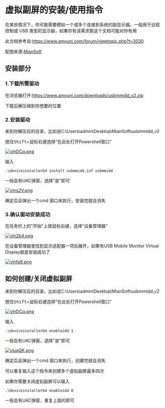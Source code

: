 # 虚拟副屏的安装/使用指令

在某些情况下，你可能需要模拟一个或多个连接到系统的副显示器。一般用于远程控制或 USB 类型的显示器，如果你有该需求那这个文档可能对你有用



此文档参考自:https://www.amyuni.com/forum/viewtopic.php?t=3030

配图来源:[MianSoft](https://github.com/MianSoft)

## 安装部分

### 1.下载所需驱动

在浏览器打开:https://www.amyuni.com/downloads/usbmmidd_v2.zip

下载后解压缩到你想要的位置

### 2.安装驱动

来到你解压后的目录，比如说C:\Users\admin\Desktop\MianSoft\usbmmidd_v2

摁住<kbd>Shift</kbd>+<kbd>鼠标右键</kbd>选择"在此处打开Powershell窗口"

[![vlnDCq.png](https://s1.ax1x.com/2022/08/09/vlnDCq.png)](https://imgtu.com/i/vlnDCq)

输入

```
.\deviceinstaller64 install usbmmidd.inf usbmmidd
```

一般会有UAC弹窗，选择"是"即可

[![vlns2V.png](https://s1.ax1x.com/2022/08/09/vlns2V.png)](https://imgtu.com/i/vlns2V)

确定后会弹出一个cmd 窗口来执行，安装完就会消失

### 3.确认驱动安装成功

在任务栏上的"开始"上按<kbd>鼠标右键</kbd>，选择“设备管理器“

[![vln2b4.png](https://s1.ax1x.com/2022/08/09/vln2b4.png)](https://imgtu.com/i/vln2b4)

在设备管理器里找到显示适配器一项后展开，如果有USB Mobile Monitor Virtual Display就是安装成功了

[![vlnfa9.png](https://s1.ax1x.com/2022/08/09/vlnfa9.png)](https://imgtu.com/i/vlnfa9)

## 如何创建/关闭虚拟副屏

来到你解压后的目录，比如说C:\Users\admin\Desktop\MianSoft\usbmmidd_v2

摁住<kbd>Shift</kbd>+<kbd>鼠标右键</kbd>选择"在此处打开Powershell窗口"

[![vlnDCq.png](https://s1.ax1x.com/2022/08/09/vlnDCq.png)](https://imgtu.com/i/vlnDCq)

输入

```
.\deviceinstaller64 enableidd 1
```

一般会有UAC弹窗，选择"是"即可

[![vluaQK.png](https://s1.ax1x.com/2022/08/09/vluaQK.png)](https://imgtu.com/i/vluaQK)

确定后会弹出一个cmd 窗口来执行，创建完就会消失

可以重复输入这个指令来创建多个虚拟副屏最多四次

如果你需要关闭虚拟副屏可以输入

```
.\deviceinstaller64 enableidd 0
```

一般会有UAC弹窗，重复上面的即可
